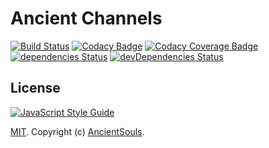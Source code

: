 # Ancient Channels
[![Build Status](https://travis-ci.org/AncientSouls/Channels.svg?branch=master)](https://travis-ci.org/AncientSouls/Channels)
[![Codacy Badge](https://api.codacy.com/project/badge/Grade/372ee79bd9a442fbaa6c090d2731e1ad)](https://www.codacy.com/app/valentineus/Channels)
[![Codacy Coverage Badge](https://api.codacy.com/project/badge/Coverage/372ee79bd9a442fbaa6c090d2731e1ad)](https://www.codacy.com/app/valentineus/Channels/files)
[![dependencies Status](https://david-dm.org/AncientSouls/Channels/status.svg)](https://david-dm.org/AncientSouls/Channels)
[![devDependencies Status](https://david-dm.org/AncientSouls/Channels/dev-status.svg)](https://david-dm.org/AncientSouls/Channels?type=dev)

## License
[![JavaScript Style Guide](https://cdn.rawgit.com/feross/standard/master/badge.svg)](https://github.com/eslint/eslint)

[MIT](LICENSE.md).
Copyright (c)
[AncientSouls](https://ancientsouls.github.io/).